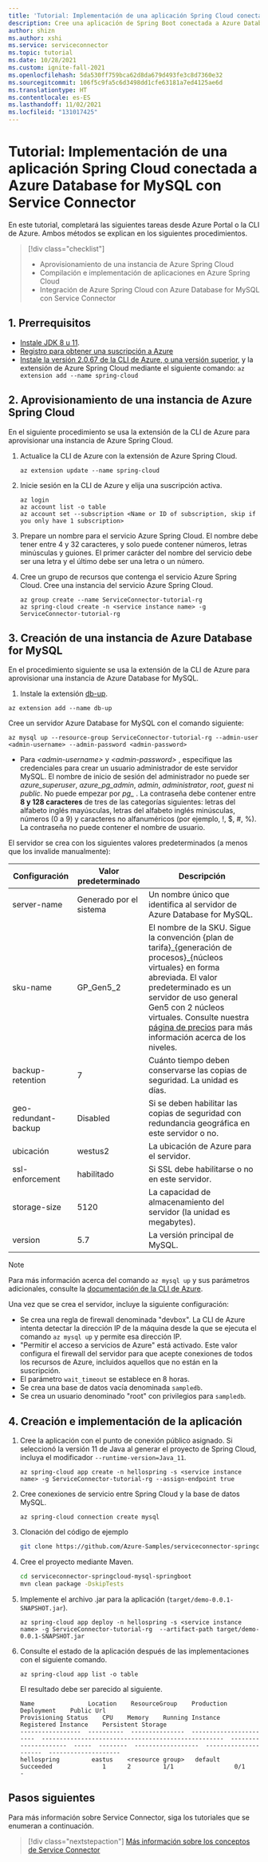 ```yaml
---
title: 'Tutorial: Implementación de una aplicación Spring Cloud conectada a Azure Database for MySQL con Service Connector'
description: Cree una aplicación de Spring Boot conectada a Azure Database for MySQL con Service Connector.
author: shizn
ms.author: xshi
ms.service: serviceconnector
ms.topic: tutorial
ms.date: 10/28/2021
ms.custom: ignite-fall-2021
ms.openlocfilehash: 5da530ff759bca62d8da679d493fe3c8d7360e32
ms.sourcegitcommit: 106f5c9fa5c6d3498dd1cfe63181a7ed4125ae6d
ms.translationtype: HT
ms.contentlocale: es-ES
ms.lasthandoff: 11/02/2021
ms.locfileid: "131017425"
---
```

# <a name="tutorial-deploy-spring-cloud-application-connected-to-azure-database-for-mysql-with-service-connector"></a>Tutorial: Implementación de una aplicación Spring Cloud conectada a Azure Database for MySQL con Service Connector

En este tutorial, completará las siguientes tareas desde Azure Portal o la CLI de Azure. Ambos métodos se explican en los siguientes procedimientos.

> [!div class="checklist"]
> * Aprovisionamiento de una instancia de Azure Spring Cloud
> * Compilación e implementación de aplicaciones en Azure Spring Cloud
> * Integración de Azure Spring Cloud con Azure Database for MySQL con Service Connector

## <a name="1-prerequisites"></a>1. Prerrequisitos

* [Instale JDK 8 u 11](/azure/developer/java/fundamentals/java-jdk-install).
* [Registro para obtener una suscripción a Azure](https://azure.microsoft.com/free/)
* [Instale la versión 2.0.67 de la CLI de Azure, o una versión superior](/cli/azure/install-azure-cli), y la extensión de Azure Spring Cloud mediante el siguiente comando: `az extension add --name spring-cloud`

## <a name="2-provision-an-instance-of-azure-spring-cloud"></a>2. Aprovisionamiento de una instancia de Azure Spring Cloud

En el siguiente procedimiento se usa la extensión de la CLI de Azure para aprovisionar una instancia de Azure Spring Cloud.

1. Actualice la CLI de Azure con la extensión de Azure Spring Cloud.

    ```azurecli
    az extension update --name spring-cloud
    ```

1. Inicie sesión en la CLI de Azure y elija una suscripción activa.

    ```azurecli
    az login
    az account list -o table
    az account set --subscription <Name or ID of subscription, skip if you only have 1 subscription>
    ```

1. Prepare un nombre para el servicio Azure Spring Cloud.  El nombre debe tener entre 4 y 32 caracteres, y solo puede contener números, letras minúsculas y guiones.  El primer carácter del nombre del servicio debe ser una letra y el último debe ser una letra o un número.

1. Cree un grupo de recursos que contenga el servicio Azure Spring Cloud.  Cree una instancia del servicio Azure Spring Cloud.

    ```azurecli
    az group create --name ServiceConnector-tutorial-rg
    az spring-cloud create -n <service instance name> -g ServiceConnector-tutorial-rg
    ```

## <a name="3-create-an-azure-database-for-mysql"></a>3. Creación de una instancia de Azure Database for MySQL

En el procedimiento siguiente se usa la extensión de la CLI de Azure para aprovisionar una instancia de Azure Database for MySQL.

1. Instale la extensión [db-up](/cli/azure/ext/db-up/mysql).

```azurecli
az extension add --name db-up
```

Cree un servidor Azure Database for MySQL con el comando siguiente:

```azurecli
az mysql up --resource-group ServiceConnector-tutorial-rg --admin-user <admin-username> --admin-password <admin-password>
```

- Para *\<admin-username>* y *\<admin-password>* , especifique las credenciales para crear un usuario administrador de este servidor MySQL. El nombre de inicio de sesión del administrador no puede ser *azure_superuser*, *azure_pg_admin*, *admin*, *administrator*, *root*, *guest* ni *public*. No puede empezar por *pg_* . La contraseña debe contener entre **8 y 128 caracteres** de tres de las categorías siguientes: letras del alfabeto inglés mayúsculas, letras del alfabeto inglés minúsculas, números (0 a 9) y caracteres no alfanuméricos (por ejemplo, !, $, #, %). La contraseña no puede contener el nombre de usuario.

El servidor se crea con los siguientes valores predeterminados (a menos que los invalide manualmente):

**Configuración** | **Valor predeterminado** | **Descripción**
---|---|---
server-name | Generado por el sistema | Un nombre único que identifica al servidor de Azure Database for MySQL.
sku-name | GP_Gen5_2 | El nombre de la SKU. Sigue la convención {plan de tarifa}\_{generación de procesos}\_{núcleos virtuales} en forma abreviada. El valor predeterminado es un servidor de uso general Gen5 con 2 núcleos virtuales. Consulte nuestra [página de precios](https://azure.microsoft.com/pricing/details/mysql/) para más información acerca de los niveles.
backup-retention | 7 | Cuánto tiempo deben conservarse las copias de seguridad. La unidad es días.
geo-redundant-backup | Disabled | Si se deben habilitar las copias de seguridad con redundancia geográfica en este servidor o no.
ubicación | westus2 | La ubicación de Azure para el servidor.
ssl-enforcement | habilitado | Si SSL debe habilitarse o no en este servidor.
storage-size | 5120 | La capacidad de almacenamiento del servidor (la unidad es megabytes).
version | 5.7 | La versión principal de MySQL.


> [!NOTE]
> Para más información acerca del comando `az mysql up` y sus parámetros adicionales, consulte la [documentación de la CLI de Azure](/cli/azure/mysql#az_mysql_up).

Una vez que se crea el servidor, incluye la siguiente configuración:

- Se crea una regla de firewall denominada "devbox". La CLI de Azure intenta detectar la dirección IP de la máquina desde la que se ejecuta el comando `az mysql up` y permite esa dirección IP.
- "Permitir el acceso a servicios de Azure" está activado. Este valor configura el firewall del servidor para que acepte conexiones de todos los recursos de Azure, incluidos aquellos que no están en la suscripción.
- El parámetro `wait_timeout` se establece en 8 horas.
- Se crea una base de datos vacía denominada `sampledb`.
- Se crea un usuario denominado "root" con privilegios para `sampledb`.

## <a name="4-build-and-deploy-the-app"></a>4. Creación e implementación de la aplicación

1. Cree la aplicación con el punto de conexión público asignado. Si seleccionó la versión 11 de Java al generar el proyecto de Spring Cloud, incluya el modificador `--runtime-version=Java_11`.

    ```azurecli
    az spring-cloud app create -n hellospring -s <service instance name> -g ServiceConnector-tutorial-rg --assign-endpoint true
    ```

1. Cree conexiones de servicio entre Spring Cloud y la base de datos MySQL.

    ```azurecli
    az spring-cloud connection create mysql
    ```

1. Clonación del código de ejemplo

    ```bash
    git clone https://github.com/Azure-Samples/serviceconnector-springcloud-mysql-springboot.git
    ```

1. Cree el proyecto mediante Maven.

    ```bash
    cd serviceconnector-springcloud-mysql-springboot
    mvn clean package -DskipTests 
    ```

1. Implemente el archivo .jar para la aplicación (`target/demo-0.0.1-SNAPSHOT.jar`).

    ```azurecli
    az spring-cloud app deploy -n hellospring -s <service instance name> -g ServiceConnector-tutorial-rg  --artifact-path target/demo-0.0.1-SNAPSHOT.jar
    ```

1. Consulte el estado de la aplicación después de las implementaciones con el siguiente comando.

    ```azurecli
    az spring-cloud app list -o table
    ```

    El resultado debe ser parecido al siguiente.

    ```
    Name               Location    ResourceGroup    Production Deployment    Public Url                                           Provisioning Status    CPU    Memory    Running Instance    Registered Instance    Persistent Storage
    -----------------  ----------  ---------------  -----------------------  ---------------------------------------------------  ---------------------  -----  --------  ------------------  ---------------------  --------------------
    hellospring         eastus    <resource group>   default                                                                       Succeeded              1      2         1/1                 0/1                    -
    ```

## <a name="next-steps"></a>Pasos siguientes

Para más información sobre Service Connector, siga los tutoriales que se enumeran a continuación.

> [!div class="nextstepaction"]
> [Más información sobre los conceptos de Service Connector](./concept-service-connector-internals.md)
